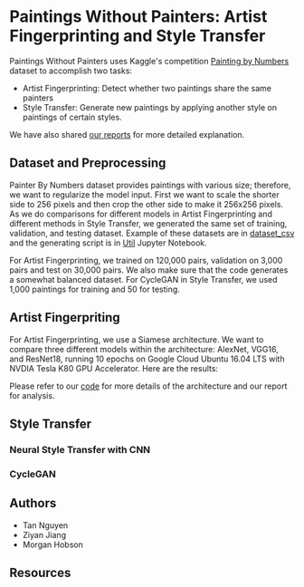 # Paintings Without Painters: Artist Fingerprinting and Style Transfer
Paintings Without Painters uses Kaggle's competition [Painting by Numbers](https://www.kaggle.com/c/painter-by-numbers) dataset to accomplish two tasks:
* Artist Fingerprinting: Detect whether two paintings share the same painters
* Style Transfer: Generate new paintings by applying another style on paintings of certain styles.

We have also shared [our reports]() for more detailed explanation.

## Dataset and Preprocessing
Painter By Numbers dataset provides paintings with various size; therefore, we want to regularize the model input. First we want to scale the shorter side to 256 pixels and then crop the other side to make it 256x256 pixels. As we do comparisons for different models in Artist Fingerprinting and different methods in Style Transfer, we generated the same set of training, validation, and testing dataset. Example of these datasets are in [dataset_csv]() and the generating script is in [Util]() Jupyter Notebook. 

For Artist Fingerprinting, we trained on 120,000 pairs, validation on 3,000 pairs and test on 30,000 pairs. We also make sure that the code generates a somewhat balanced dataset. For CycleGAN in Style Transfer, we used 1,000 paintings for training and 50 for testing. 

## Artist Fingerpriting
For Artist Fingerprinting, we use a Siamese architecture. We want to compare three different models within the architecture: AlexNet, VGG16, and ResNet18, running 10 epochs on Google Cloud Ubuntu 16.04 LTS with NVDIA Tesla K80 GPU Accelerator. Here are the results:

Please refer to our [code]() for more details of the architecture and our report for analysis.  

## Style Transfer
### Neural Style Transfer with CNN



### CycleGAN


## Authors
* Tan Nguyen
* Ziyan Jiang
* Morgan Hobson

## Resources
